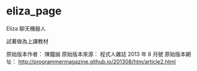 eliza_page
==========

Eliza 聊天機器人

試著做為上課教材

原始版本作者： 陳鐘誠
原始版本來源： 程式人雜誌 2013 年 8 月號
原始版本網址： http://programmermagazine.github.io/201308/htm/article2.html
